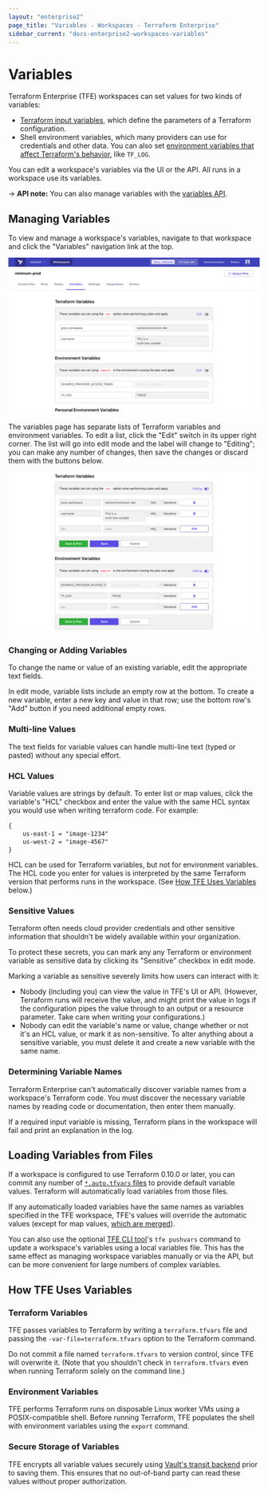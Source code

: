 ```yaml
---
layout: "enterprise2"
page_title: "Variables - Workspaces - Terraform Enterprise"
sidebar_current: "docs-enterprise2-workspaces-variables"
---
```


[variables]: /docs/configuration/variables.html

# Variables

Terraform Enterprise (TFE) workspaces can set values for two kinds of variables:

- [Terraform input variables][variables], which define the parameters of a Terraform configuration.
- Shell environment variables, which many providers can use for credentials and other data. You can also set [environment variables that affect Terraform's behavior](/docs/configuration/environment-variables.html), like `TF_LOG`.

You can edit a workspace's variables via the UI or the API. All runs in a workspace use its variables.

-> **API note:** You can also manage variables with the [variables API](../api/variables.html).

## Managing Variables

To view and manage a workspace's variables, navigate to that workspace and click the "Variables" navigation link at the top.

![The initial appearance of a workspace's variables page](./images/vars.png)

The variables page has separate lists of Terraform variables and environment variables. To edit a list, click the "Edit" switch in its upper right corner. The list will go into edit mode and the label will change to "Editing"; you can make any number of changes, then save the changes or discard them with the buttons below.

![Variable lists in edit mode](./images/vars-edit.png)

### Changing or Adding Variables

To change the name or value of an existing variable, edit the appropriate text fields.

In edit mode, variable lists include an empty row at the bottom. To create a new variable, enter a new key and value in that row; use the bottom row's "Add" button if you need additional empty rows.

### Multi-line Values

The text fields for variable values can handle multi-line text (typed or pasted) without any special effort.

### HCL Values

Variable values are strings by default. To enter list or map values, click the variable's "HCL" checkbox and enter the value with the same HCL syntax you would use when writing terraform code. For example:

```hcl
{
    us-east-1 = "image-1234"
    us-west-2 = "image-4567"
}
```

HCL can be used for Terraform variables, but not for environment variables. The HCL code you enter for values is interpreted by the same Terraform version that performs runs in the workspace. (See [How TFE Uses Variables](#how-tfe-uses-variables) below.)

### Sensitive Values

Terraform often needs cloud provider credentials and other sensitive information that shouldn't be widely available within your organization.

To protect these secrets, you can mark any any Terraform or environment variable as sensitive data by clicking its "Sensitive" checkbox in edit mode.

Marking a variable as sensitive severely limits how users can interact with it:

- Nobody (including you) can view the value in TFE's UI or API. (However, Terraform runs will receive the value, and might print the value in logs if the configuration pipes the value through to an output or a resource parameter. Take care when writing your configurations.)
- Nobody can edit the variable's name or value, change whether or not it's an HCL value, or mark it as non-sensitive. To alter anything about a sensitive variable, you must delete it and create a new variable with the same name.

### Determining Variable Names

Terraform Enterprise can't automatically discover variable names from a workspace's Terraform code. You must discover the necessary variable names by reading code or documentation, then enter them manually.

If a required input variable is missing, Terraform plans in the workspace will fail and print an explanation in the log.

## Loading Variables from Files

If a workspace is configured to use Terraform 0.10.0 or later, you can commit any number of [`*.auto.tfvars` files](/docs/configuration/variables.html#variable-files) to provide default variable values. Terraform will automatically load variables from those files.

If any automatically loaded variables have the same names as variables specified in the TFE workspace, TFE's values will override the automatic values (except for map values, [which are merged](/docs/configuration/variables.html#variable-merging)).

You can also use the optional [TFE CLI tool](https://github.com/hashicorp/tfe-cli/)'s `tfe pushvars` command to update a workspace's variables using a local variables file. This has the same effect as managing workspace variables manually or via the API, but can be more convenient for large numbers of complex variables.

## How TFE Uses Variables

### Terraform Variables

TFE passes variables to Terraform by writing a `terraform.tfvars` file and passing the `-var-file=terraform.tfvars` option to the Terraform command.

Do not commit a file named `terraform.tfvars` to version control, since TFE will overwrite it. (Note that you shouldn't check in `terraform.tfvars` even when running Terraform solely on the command line.)

### Environment Variables

TFE performs Terraform runs on disposable Linux worker VMs using a POSIX-compatible shell. Before running Terraform, TFE populates the shell with environment variables using the `export` command.

### Secure Storage of Variables

TFE encrypts all variable values securely using [Vault's transit backend](https://www.vaultproject.io/docs/secrets/transit/index.html) prior to saving them. This ensures that no out-of-band party can read these values without proper authorization.
